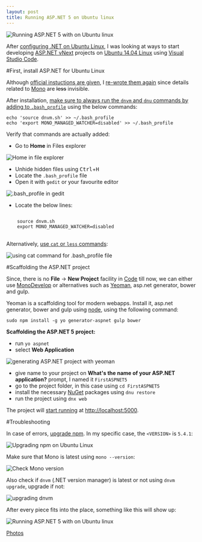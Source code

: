 ```yaml
---
layout: post
title: Running ASP.NET 5 on Ubuntu linux
---
```


![Running ASP.NET 5 with on Ubuntu linux](https://lh3.googleusercontent.com/0sxgq8spWKYyayyuUBBTAZB90UaS8N2wnLPrvVQ3D7B-3YMcdoK5SQ-IAOk-D7m5Ifskm62lVf_ZhGq-2JuxKSoS-nJxLHxANDJpwV9rGjP5cgQ7kEvzadAh0-QcRjxYPN-PBuwd_esMRbD11wzEByVsUqLZVhSLa2GuTakMl3OgvchtnA2dEz-dfCRU_Z-bqDeCRJRMxAypQhnKkG0cklaq1SAXprqkMqiJB66KzI7OtmxUsstHqcQpKYWuaV8nOvblt4pLV0caltkfFqUhXUJkV9gyGB4cTrksTZBOix8A5hv63Wexl_JHKNUUvgHrSfgL8TUHwLS2Oqy_CCvl4m2rdT79QWHIn2Qj0FjgQJIF7zKbWCfVsYPUvN34VVLy9HPxIllMEasWeiOc9mIi7HlrdpfamRqdbFPRsWl6B3sQ0ScsXMRDoJ6wPxDV_HCXsuxPn67N64FeTCXG6BHk7zkW-DDBwIclbhsNjpsiVsCTnJ-KqKBI5ZKACXDP12efoqbW_v291B6kbiPCkQztDs5QTuYtXN9g-JZeeIYiSCQamdBrTOA4a2qriq9V0_gz_Z9u=w492-h199-no)

After [configuring .NET on Ubuntu Linux](http://xameeramir.github.io/configure-net-ubuntu-linux/), I was looking at ways to start developing [ASP.NET vNext](http://www.asp.net/vnext) projects on [Ubuntu 14.04 Linux](http://releases.ubuntu.com/14.04/) using [Visual Studio Code](https://code.visualstudio.com/docs/runtimes/ASPnet5).

#First, install ASP.NET for Ubuntu Linux

Although [official instuctions are given](https://docs.asp.net/en/latest/getting-started/installing-on-linux.html), I [re-wrote them again](http://xameeramir.github.io/configure-net-ubuntu-linux/) since details related to [Mono](http://www.mono-project.com/) are <s>less</s> invisible.

After installation, [make sure to always run the `dnvm` and `dnu` commands by adding to `.bash_profile`](http://stackoverflow.com/a/35031584/2404470) using the below commands:

    echo 'source dnvm.sh' >> ~/.bash_profile
    echo 'export MONO_MANAGED_WATCHER=disabled' >> ~/.bash_profile

Verify that commands are actually added:
 
 - Go to **Home** in Files explorer

![Home in file explorer](https://lh3.googleusercontent.com/qNKdbe5SLANvFBO35_1kqJA4R424zia1zgSYAsMYZsig9fWVVuP39ih18XAkWrnsUeRNndMH-nHlWEFrRF15kc1zBEHSdPjX6xCN8hy1zbUzlgIpjZPVXfk6X1ymCE53CBrVfoZD5agsXdl5Nmf8a21lfl1CwZWgW1l7QA2RNBFipI3yf24WPvzipXM-p0i2YnBm1MvbTQK71jxsSJB9oYow8iFujo-rF6lX0Gnefn7vfamJwFjm3MOyXcOn4RMK7IK4SNZ-jhUE_VwNWKhBTCqE7l9Xw-ulG_zcJyWzlAYVRFq-P0luL6mvSo9nhfN9HWlUUWSw0k8pxl0bg1bZO-I7tZJt5klVr6yfp8RNp_F5GoEOWkxCdL35-wXu7Wcs8rtzRSPkMylccEvrjLFl8fdMtV9dO2LTk_32cr8IEmCLk64sP-97sqrTEP_OI17zgTAxp2xBPa1st2ldAc2eHXHymzpO1bHInpx1yppzovI9Cv4V1AwaGOAS2OZ81wwlVcXDyfw8_LI02va4AaEZH8bSfSL_fs4fAQzbYeLEVshInrQc8_4xl06QbgtZP8a-x2sT=w88-h241-no)

 - Unhide hidden files using <kbd>Ctrl</kbd>+<kbd>H</kbd>
 - Locate the `.bash_profile` file
 - Open it with `gedit` or your favourite editor

![.bash_profile in gedit](https://lh3.googleusercontent.com/up-4rd2-wzt7vC9ossJ0RZADJFhQ0NwOqMkQOrtRdaMky6HIOyPnKGhhUbmm80bEVoJPK45yHn0tyCRDJyvwbls8ASHsUXNJKgs3CQYeVE17StRPtTNjd_UbE8W0zZ3eKn9KxIzzgiu0rlXtjEUvwlItlcs1Zi_PvQHUyBkQbRUdGS62GZHdoDGr9AAUff55wsi9eaoAuHGJYlyuKStqH0loYS2Xv8MjroDqkZTJuAVem0e3VXJYYngH_7vVHPJqutoYKA3_7ClEoo454MiCjvbuBAXJdyf1Ou09fZ9tJAXmDQIgxcUrSk4HfqZs62GeTNaPIv2LBlcN2f9E6ZOQaTVG61ubBIdTt2TTc-SuwP6XEIv5eD3T9-ADKOBK5q2iQDpDcpLzYhT-ve0KC2Gg2MOpHSootqN_gpjEVtWMqWcg_YfBQlfX8hSpbQ2k8iF8ZsTg3-VwEnZAbwRtZ_BgKP92crNKT3qtfIKw-ongOgErlVODHnulaqw4ZysAk1QmqFNtJuTnEOh_WMRKQhzNM-erZiJgZIR6CAPDPOE2ankj37d-owAxnbz-XPmB0dgmjUUU=w665-h277-no)

 - Locate the below lines:

<pre>
<code>
    source dnvm.sh
    export MONO_MANAGED_WATCHER=disabled
</code>
</pre>
 
Alternatively, [use `cat` or `less` commands](http://askubuntu.com/a/261902/219603):

![using cat command for .bash_profile file](https://lh3.googleusercontent.com/uTHD-VFvkelKxKwrETcCHGlW5CzqhtWlLXmuiotBAplc_xKOrqsPKb9l2yKat5uILtQJMCd2twI9CXQ_fltWzZv-9xnObT_QpTvjD1WFzdoirsrh-IYu1NHhV0jnXvxMAdZ03li97GFmnyRPWnvK1WAiXt4Zi3FPaQDrkUv6c-ld2sprOivOz--wViw9jxYxL89X-J3PDyNzfHAdUrcxiDces01vG4k7VvWyjymQUcUVxMhJXQZRH7EW55Kgv3f-8HzCeqW7TZdcSActhBal8KPv-IFOA5qTBU32qxLkatf0sAmELW5PLZTPr603oeHkwCnPDZQqtWlf2kk1ScPlON8UkPq1KfcyuYu88Hs5lEXd2My2ZdS_SE-aj3xLCJc--NYxOhsIYOu-zPi_O8vjcMHRNU2MG-mZx_9AbKtTjG1o_dgPtt_VzXX6foILuYsqpwTKTi_SvPWWdM59jP3EMMudpfLFFb-TX10eQM2DK48hrScwfMB7p87HdR6Mm81RIqwnNHLjMpWoE6guT4PwBgVz-q7wAP1PSzImmYMOiRJ_ix49XyKKLQEcjuEvRBY494c8=w507-h203-no)

#Scaffolding the ASP.NET project

Since, there is no **File** -> **New Project** facility in [Code](https://code.visualstudio.com) till now, we can either use [MonoDevelop](http://www.monodevelop.com/) or alternatives such as [Yeoman](http://yeoman.io/), asp.net generator, bower and gulp.

Yeoman is a scaffolding tool for modern webapps. Install it, asp.net generator, bower and gulp using [node](http://xameeramir.github.io/install-node/), using the following command: 

`sudo npm install -g yo generator-aspnet gulp bower`

**Scaffolding the ASP.NET 5 project:**

 - run `yo aspnet`
 - select **Web Application**
 
![generating ASP.NET project with yeoman](https://lh3.googleusercontent.com/3vi6In7tDIe2i4rSvWy4DE6mYIHyTiJVHOTn3Y9fKh5rlly5CYQ47ZU0K5pArTkOwm_JONI8UXFwN2Z_YPRmthz8jxYcrnRFQtSavn17_3hNoOT_PIg4qu8F3SUlt5vXUQl5iwT14sem3I49zINREjHZGx8Zy7c-QSpEljeRE1FTodgG0JXvGFs37RZtA3nwLynutdxzLO_tlTam3kII34x86-tls7gO1H7lVLbhyQgIAgYXsXTa5l1ESmQHABXs7nfpba8OdCTUB4ks0DmYpgvccHuXdyRGrLRURlLJ6ZoiVMn__L8cgKpHVIWi-b63Non6XhJVvPmFZpRx32fQCu2qMrPNgynTjtCX82D30E9ebeIOmZEVhDrBNsnuXqOfBNgisgCo9uR5Vbt2bflQ__VrYBGHeSxCQrw8oP8tGYOUdk3Ku8wkdYxaz2YxJhvN74jeK0QwD7IeyAfDYySZCnXtL-3qXbdIgmvy-Zv1N9sW0bB4xMk3Lt5W3-VeK-5pnOgKBVn2sHTgd_Ytes5GYRPWRKhyM652TVGhO8dGOOCk0_CuyHN2p62IAhBbgutoRB9j=w1091-h516-no)

 - give name to your project on **What's the name of your ASP.NET application?** prompt, I named it `FirstASPNET5`
 - go to the project folder, in this case using `cd FirstASPNET5`
 - install the necessary [NuGet](https://www.nuget.org/) packages using `dnu restore`
 - run the project using `dnx web`
 
The project will [start running](https://lh3.googleusercontent.com/IIl36_X3S5-bs3qkLqTH_DN8vuUkKLf3QuTuVnlhdTgFwQv9xHYl70lveYXoYN6tBgch5kjYJrQgQk7uUMbb6lrmT5xoSZuXyLJdvmnd_Ly-RkYs0TgMYwrMMKsUALUFr5OoxPKmozc_vvcyJGuODf6cA52H-CbJ1eGbi0_wMvKCDv0EVmLqX342Q2t8qXQYTNZ9Q5DZojlrk9iYQGeM-rh-pwkh83hF9JVOZlCxOmiPoZfeEf7xIc6yTWiGOEHyd4j4FRQDsZbd7fIaWm5VeJIrZmXqBlEmpKqgQMdHDHHGw-Yxj3OG7oH7vsyUDkk88c2rly56eQhQLaaE0UsbDEPAVpzS6vKDQ3QbbrkNwJyBb5lKJH2GdhvUBqJkShMSpeS3yPZF310f_kv6rJIr6fE_bKl2XcQGUYp_ANzuxPYS9Ueptq9oubNAHD5j6GJyC7mSW8cw4OAGAMXeh21XnlddqZAm5S35XlKtkp0bXqOd9e6i3vA3iRPmDwnysRrYCyeCigw9tnZt35DUjXBlY-5SlsCU_wosAGl5W7knmt8TcyA6V0WOfUeeReu6ryttseE4=w722-h462-no) at [http://localhost:5000](http://localhost:5000).

#Troubleshooting

In case of errors, [upgrade npm](http://askubuntu.com/a/480642/219603). In my specific case, the `<VERSION>` is `5.4.1`:

![Upgrading npm on Ubuntu Linux](https://lh3.googleusercontent.com/nFUbK778yH9ONxdn-q2Yuomrz2LCn1qbHXW5S7HyHpFUdfr7F32LJxoYxLMhB_NSmyuCDizyYE__ElNkgzsfBOlV6gxEj9tpBzVDhKxc6URr9ingiaEV-Y3RyApJaI1hFElgfDjBIfVTfz1OjWVqz2F55EFGv7pcqSJYNe6VPYAyp5qNaSESMJFsGWDLaI8cql0NBjCkA1l0YOR5al0rY_V31C8QtwGdXvdQUCM3OV5pdzOR13jT51xMIJNqgeWv7rt-RJUtZzwZXPqLjf4sxEITigl411qw5RXV6EWQQ0S8xHLVDsMIkoldpjYF8Kdl8G7aj4qPLlzZM_SUWKXGKE5QfIrjCG584Cpu6k2j1N2AJyXL6d3qnGGxaSCnuhZGWlEMJMeJG4pIhwQ-x8ESl5trJyNshkMpsWO1c3BQxRVXCxdyYkDUwoRJ-tbGDC0BRoBOf1umtFo-_wWIKHMOyGQQlKZmJ_GAmhBcKis8qxZDr62yHHimsDx-gC9GC0X9BZa-AVMrsvgJg2QRWrNgLA67iQa50XZNsxX-AzVXiJ20tFODF8gTTmb8lL5-Gue3s3bn=w722-h462-no)

Make sure that Mono is latest using `mono --version`:

![Check Mono version](https://lh3.googleusercontent.com/g8eJfx3yyNx9ApVmP5jmpo_rMVHeScwpoXZ10sHZlyOl9VW-18J58oDiwXMqwo6InTmM82t5v0y_efg5awzQ21DXs19BQkZFeJ7XIflWI4Pg-HIF-i6uG6NL-luJm3gjCrVIkqsy9WwUcI9hy7YysqC4OYAm1dp7RWNwjOiI3h8TZibXP4qyr7KJp2SMxVXs2OAOq6Cqb-gQfpDcrIrzJkTrXohmLZKY03lkwn_OyFWQuwRjj3mgyW9v8enCWEb4XYp4MaSvqDMWOiBxvR0MIYacpdxwPoLe1c2moXbvJ3Nl5AZIFVVdevVh99bKXY6KSTM16Leij9guW1nqDdZtA_78CN8Mo0sc89mP1CWu5DiopeqgeEc6sncGC96EoyiNiqPYAl1N-ytTtK-I3PehGEp-bJhvVZvMOcCEnqL_kEDErAhbK7Of81WrhGP4BXyr_8RaSUyXOfF7mR2YSoOfZPGQyUFBr7qExy6cfIyOi_QlKrVt40nCheaLD9Gi8A9rPFPRxFgzVC_5mmDf9SmAOfm5ZepXl2a2S3z2azONRtlNtdrtfdpuvwpQIjcoGqiLeGNI=w722-h303-no)

Also check if `dnvm` (.NET version manager) is latest or not using `dnvm upgrade`, upgrade if not:

![upgrading dnvm](https://lh3.googleusercontent.com/4zlg7JmHDBscn4X0CmbQcFqSUljf6XDArRHBliSA6bPCV1QVFRYNqqg5vIL5Wdta0QeHPf56QuzQS-fxWz4UccMYdyTtotPHlACIVnkWa_lcv855ZkfDl6sXgZKZ5a4yb5DgubHBZ0hkr4yfXgJaM_4JF4a9FTYKNamF9AlHGmFLANWekqGkmbocmmx8xc_8i-N0QEfKMcgt1Aup3-wNgCwV7s7q0uESEeSgozT-W44uSzCmWFxRziPw6ebjaM69UGlsPNewxpWoVzBy8PiWkEZw4pOFcN1mb5gtiYH7eDyAVFgGpXVGFd4XS9Q0Q-C0s4a7D86-AllXO5t9Bh2Xi4qX0gi0eXJpBYucV2ATJi7bNYAY-QUA8LalD5W9HZGujjV3fYmRkKh4KYY4329mGHBi6KOyJlK6aXfRAPOWL7PG3fy7mtaqnKdp94_MxUld14JcRyccvQANVZo_byBRyK11njiBa0tuR5pB97HNlSIWRRGgJrC_GGe8Q_1tUayEH9b9GQfLoEOHpxgx40Swiq8JiygwKXHk-GnIMmL6xDCb1JASO4fufeIXjwyPdVQfJJbL=w722-h236-no)

After every piece fits into the place, something like this will show up:

![Running ASP.NET 5 with on Ubuntu linux](https://lh3.googleusercontent.com/8XYNP8wNLEPU-4Xs06l4T01jrgRRbKjdSmCw0k5-lDd5n60quUqxJm0SiiJKuPPYlMO3nbZAgYkmDeBKNcgVMut5gwCrZ5PzUuabJ8pRLl_vniRKmaULdXfvqR7prnx823UQP4aEapriD9ykjT48oG-9qqEPDGTZL5lLTFZk38zVz65iou25hkkSIly6NfJiSKMynav7EgxZOE_RIIjC5ex3XTPlS6kWTUTN1TD9VFg6VCgE5rTs6PhmGOYi1I4CjuNWBOnpnz3Ck8CsIGjoITD7QKdhaiOR7zW19CCUsYhjewLgOjtPYn55RcJdl9MePHvmcIRRWpTUe3xjc6it98GLquqIzTti1jf2Mv8ahpmKBOefOi4j3Ntv7fhpSKIWW8LEp0s2tx66vR0A5p9-cQq99jr8-EP8WycV7Zud3oVQNEgW3nJ5NYdsYWeqEZERk7F1uqrx3vsgu89x1p38s3J3X1lwqp1ZwK9_WEeQGP0kEP66ZazfIl-O3exdZuoxoJLEYRpeIpuX-zoeJ7T8LkS3HixEzGomRKgSil8qr_lS0Ok3gdGJlVh5id3IonXkKSLs=w1215-h683-no)

[Photos](https://goo.gl/photos/GVXrTLg9ugg1h5t97)
